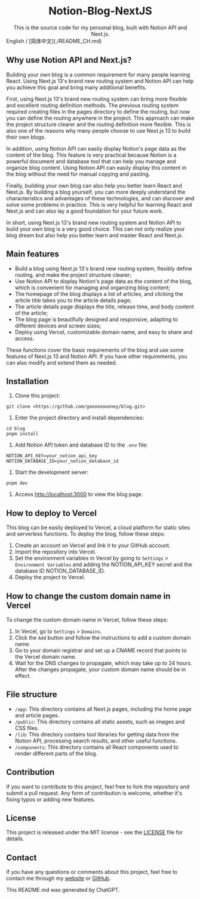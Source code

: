 <div align="center">
 <h1>Notion-Blog-NextJS</h1>
 This is the source code for my personal blog, built with Notion API and Next.js.
</div> 
English / [简体中文](./README_CH.md)

## Why use Notion API and Next.js?

Building your own blog is a common requirement for many people learning React. Using Next.js 13's brand new routing system and Notion API can help you achieve this goal and bring many additional benefits.

First, using Next.js 13's brand new routing system can bring more flexible and excellent routing definition methods. The previous routing system required creating files in the pages directory to define the routing, but now you can define the routing anywhere in the project. This approach can make the project structure clearer and the routing definition more flexible. This is also one of the reasons why many people choose to use Next.js 13 to build their own blogs.

In addition, using Notion API can easily display Notion's page data as the content of the blog. This feature is very practical because Notion is a powerful document and database tool that can help you manage and organize blog content. Using Notion API can easily display this content in the blog without the need for manual copying and pasting.

Finally, building your own blog can also help you better learn React and Next.js. By building a blog yourself, you can more deeply understand the characteristics and advantages of these technologies, and can discover and solve some problems in practice. This is very helpful for learning React and Next.js and can also lay a good foundation for your future work.

In short, using Next.js 13's brand new routing system and Notion API to build your own blog is a very good choice. This can not only realize your blog dream but also help you better learn and master React and Next.js.


## Main features

- Build a blog using Next.js 13's brand new routing system, flexibly define routing, and make the project structure clearer;
- Use Notion API to display Notion's page data as the content of the blog, which is convenient for managing and organizing blog content;
- The homepage of the blog displays a list of articles, and clicking the article title takes you to the article details page;
- The article details page displays the title, release time, and body content of the article;
- The blog page is beautifully designed and responsive, adapting to different devices and screen sizes;
- Deploy using Vercel, customizable domain name, and easy to share and access.

These functions cover the basic requirements of the blog and use some features of Next.js 13 and Notion API. If you have other requirements, you can also modify and extend them as needed.

## Installation

1. Clone this project:

```
git clone <https://github.com/gooooooooney/blog.git>

```

1. Enter the project directory and install dependencies:

```
cd blog
pnpm install

```

1. Add Notion API token and database ID to the `.env` file:

```
NOTION_API_KEY=your_notion_api_key
NOTION_DATABASE_ID=your_notion_database_id

```

1. Start the development server:

```
pnpm dev

```

1. Access [http://localhost:3000](http://localhost:3000/) to view the blog page.

## How to deploy to Vercel

This blog can be easily deployed to Vercel, a cloud platform for static sites and serverless functions. To deploy the blog, follow these steps:

1. Create an account on Vercel and link it to your GitHub account.
2. Import the repository into Vercel.
3. Set the environment variables in Vercel by going to `Settings` > `Environment Variables` and adding the NOTION_API_KEY secret and the database ID NOTION_DATABASE_ID.
4. Deploy the project to Vercel.

## How to change the custom domain name in Vercel

To change the custom domain name in Vercel, follow these steps:

1. In Vercel, go to `Settings` > `Domains`.
2. Click the `Add` button and follow the instructions to add a custom domain name.
3. Go to your domain registrar and set up a CNAME record that points to the Vercel domain name.
4. Wait for the DNS changes to propagate, which may take up to 24 hours. After the changes propagate, your custom domain name should be in effect.

## File structure

- `/app`: This directory contains all Next.js pages, including the home page and article pages.
- `/public`: This directory contains all static assets, such as images and CSS files.
- `/lib`: This directory contains tool libraries for getting data from the Notion API, processing search results, and other useful functions.
- `/components`: This directory contains all React components used to render different parts of the blog.

## Contribution

If you want to contribute to this project, feel free to fork the repository and submit a pull request. Any form of contribution is welcome, whether it's fixing typos or adding new features.

## License

This project is released under the MIT license - see the [LICENSE](https://github.com/gooooooooney/blog/blob/main/LICENSE) file for details.

## Contact

If you have any questions or comments about this project, feel free to contact me through my [website](https://gooney-blog.vercel.app/) or [GitHub](https://github.com/gooooooooney).

This README.md was generated by ChatGPT.
